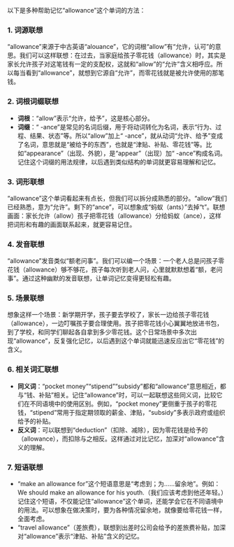 以下是多种帮助记忆“allowance”这个单词的方法：

### 1. 词源联想
“allowance”来源于中古英语“alouance”，它的词根“allow”有“允许，认可”的意思。我们可以这样联想：在过去，当家庭给孩子零花钱（allowance）时，其实是家长允许孩子对这笔钱有一定的支配权，这就和“allow”的“允许”含义相呼应。所以每当看到“allowance”，就想到它源自“允许”，而零花钱就是被允许使用的那笔钱。

### 2. 词根词缀联想
 - **词根**：“allow”表示“允许，给予”，这是核心部分。
 - **词缀**：“ -ance”是常见的名词后缀，用于将动词转化为名词，表示“行为、过程、结果、状态”等。所以“allow”加上“ -ance”，就从动词“允许、给予”变成了名词，意思就是“被给予的东西”，也就是“津贴、补贴、零花钱”等。比如“appearance”（出现、外貌），是“appear”（出现）加“ -ance”构成名词。记住这个词缀的用法规律，以后遇到类似结构的单词就更容易理解和记忆。

### 3. 词形联想
“allowance”这个单词看起来有点长，但我们可以拆分成熟悉的部分。“allow”我们已经熟悉，意为“允许”。剩下的“ance”，可以想象成“蚂蚁（ants）”去掉“t”。联想画面：家长允许（allow）孩子把零花钱（allowance）分给蚂蚁（ance），这样把词形和有趣的画面联系起来，就更容易记住。

### 4. 发音联想
“allowance”发音类似“额老问事”。我们可以编一个场景：一个老人总是问孩子零花钱（allowance）够不够花，孩子每次听到老人问，心里就默默想着“额，老问事”。通过这种幽默的发音联想，让单词记忆变得更轻松有趣。

### 5. 场景联想
想象这样一个场景：新学期开学，孩子要去学校了，家长一边给孩子零花钱（allowance），一边叮嘱孩子要合理使用。孩子把零花钱小心翼翼地放进书包，到了学校，和同学们聊起各自拿到多少零花钱。这个日常场景中多次出现“allowance”，反复强化记忆，以后遇到这个单词就能迅速反应出它“零花钱”的含义。

### 6. 相关词汇联想
 - **同义词**：“pocket money”“stipend”“subsidy”都和“allowance”意思相近，都与“钱、补贴”相关。记住“allowance”时，可以一起联想这些同义词，比较它们在不同语境中的使用区别。例如，“pocket money”更侧重于孩子的零花钱，“stipend”常用于指定期领取的薪金、津贴，“subsidy”多表示政府或组织给予的补贴。
 - **反义词**：可以联想到“deduction”（扣除、减除），因为零花钱是给予的（allowance），而扣除与之相反。这样通过对比记忆，加深对“allowance”含义的理解。

### 7. 短语联想
 - “make an allowance for”这个短语意思是“考虑到；为……留余地”。例如：We should make an allowance for his youth.（我们应该考虑到他还年轻。）记住这个短语，不仅能记住“allowance”这个单词，还能学会它在不同语境中的用法。可以想象在做决策时，要为各种情况留余地，就像要给零花钱一样，全面考虑。
 - “travel allowance”（差旅费），联想到出差时公司会给予的差旅费补贴，加深对“allowance”表示“津贴、补贴”含义的记忆。 